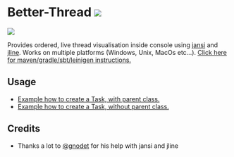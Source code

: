 # Better-Thread [![](https://jitpack.io/v/Osiris-Team/Better-Thread.svg)](https://jitpack.io/#Osiris-Team/Better-Thread)

<div><img src="https://proxy.spigotmc.org/f3dad1be4d2a037f21f66e625ab917a20baec8cc?url=https%3A%2F%2Fcdn.discordapp.com%2Fattachments%2F709182873348997172%2F811714169614106634%2Ftasks.gif" /></div>

Provides ordered, live thread visualisation inside console using [jansi](http://fusesource.github.io/jansi/) and [jline](https://github.com/jline/jline3). Works on multiple platforms (Windows, Unix, MacOs etc...). [Click here for maven/gradle/sbt/leinigen instructions.](https://jitpack.io/#Osiris-Team/Better-Thread/)

## Usage
- [Example how to create a Task, with parent class.](https://github.com/Osiris-Team/Better-Thread/blob/main/src/test/java/UsageExample.java)
- [Example how to create a Task, without parent class.](https://github.com/Osiris-Team/Better-Thread/blob/main/src/test/java/UsageExample2.java)

## Credits
 - Thanks a lot to [@gnodet](https://github.com/gnodet) for his help with jansi and jline
